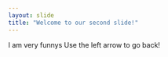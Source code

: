 ```yaml
---
layout: slide
title: "Welcome to our second slide!"
---
```

I am very funnys
Use the left arrow to go back!
